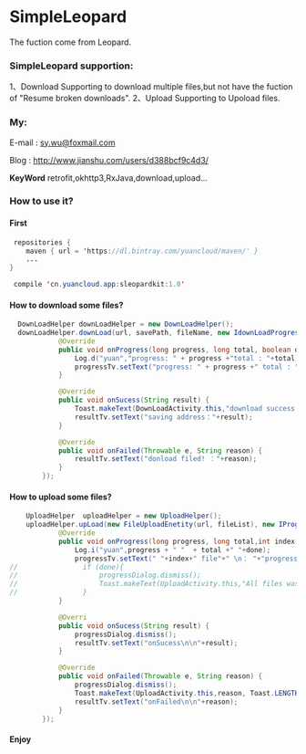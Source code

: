 # SimpleLeopard
The fuction come from Leopard.

### **SimpleLeopard** supportion:
1、Download
Supporting to download multiple files,but not have the fuction of "Resume broken downloads".
2、Upload
Supporting to Upoload files.

### My:
E-mail : sy.wu@foxmail.com

Blog : http://www.jianshu.com/users/d388bcf9c4d3/  

 **KeyWord**  retrofit,okhttp3,RxJava,download,upload...
 
### How to use it?
 
#### First 
 
``` java
 repositories {
    maven { url = 'https://dl.bintray.com/yuancloud/maven/' }
    ...
}

 compile 'cn.yuancloud.app:sleopardkit:1.0'
```
 
#### How to download some files?
  
``` java
  DownLoadHelper downLoadHelper = new DownLoadHelper();
  downLoadHelper.downLoad(url, savePath, fileName, new IdownLoadProgress() {
            @Override
            public void onProgress(long progress, long total, boolean done) {
                Log.d("yuan","progress: " + progress +"total : "+total);
                progressTv.setText("progress: " + progress +" total : "+total +" isDone? "+done);
            }

            @Override
            public void onSucess(String result) {
                Toast.makeText(DownLoadActivity.this,"download success !", Toast.LENGTH_SHORT).show();
                resultTv.setText("saving address："+result);
            }

            @Override
            public void onFailed(Throwable e, String reason) {
                resultTv.setText("donload filed! ："+reason);
            }
        });
```
 
#### How to upload some files?
    
``` java
    UploadHelper  uploadHelper = new UploadHelper();
    uploadHelper.upLoad(new FileUploadEnetity(url, fileList), new IProgress() {
            @Override
            public void onProgress(long progress, long total,int index,boolean done) {
                Log.i("yuan",progress + " "  + total +" "+done);
                progressTv.setText(" "+index+" file"+" \n： "+"progress: "+progress + " total: "+total +" isDone? " + done);
//                if (done){
//                    progressDialog.dismiss();
//                    Toast.makeText(UploadActivity.this,"All files was uploaded successed！！",Toast.LENGTH_SHORT).show();
//                }
            }

            @Overri
            public void onSucess(String result) {
                progressDialog.dismiss();
                resultTv.setText("onSucess\n\n"+result);
            }

            @Override
            public void onFailed(Throwable e, String reason) {
                progressDialog.dismiss();
                Toast.makeText(UploadActivity.this,reason, Toast.LENGTH_SHORT).show();
                resultTv.setText("onFailed\n\n"+reason);
            }
        });
```
   
#### Enjoy
